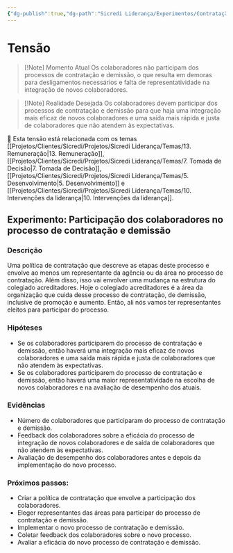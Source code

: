 ```yaml
---
{"dg-publish":true,"dg-path":"Sicredi Liderança/Experimentos/Contratação Participativa.md","permalink":"/Sicredi Liderança/Experimentos/Contratação Participativa/"}
---
```


# Tensão

> [!Note] Momento Atual
Os colaboradores não participam dos processos de contratação e demissão, o que resulta em demoras para desligamentos necessários e falta de representatividade na integração de novos colaboradores.

> [!Note] Realidade Desejada
Os colaboradores devem participar dos processos de contratação e demissão para que haja uma integração mais eficaz de novos colaboradores e uma saída mais rápida e justa de colaboradores que não atendem às expectativas.

🔗 Esta tensão está relacionada com os temas [[Projetos/Clientes/Sicredi/Projetos/Sicredi Liderança/Temas/13. Remuneração\|13. Remuneração]], [[Projetos/Clientes/Sicredi/Projetos/Sicredi Liderança/Temas/7. Tomada de Decisão\|7. Tomada de Decisão]], [[Projetos/Clientes/Sicredi/Projetos/Sicredi Liderança/Temas/5. Desenvolvimento\|5. Desenvolvimento]] e [[Projetos/Clientes/Sicredi/Projetos/Sicredi Liderança/Temas/10. Intervenções da liderança\|10. Intervenções da liderança]].

## Experimento: Participação dos colaboradores no processo de contratação e demissão

### Descrição
Uma política de contratação que descreve as etapas deste processo e envolve ao menos um representante da agência ou da área no processo de contratação. Além disso, isso vai envolver uma mudança na estrutura do colegiado acreditadores.  Hoje o colegiado acreditadores é a área da organização que cuida desse processo de contratação, de demissão, inclusive de promoção e aumento. Então, ali nós vamos ter representantes eleitos para participar do processo.

### Hipóteses
- Se os colaboradores participarem do processo de contratação e demissão, então haverá uma integração mais eficaz de novos colaboradores e uma saída mais rápida e justa de colaboradores que não atendem às expectativas.
- Se os colaboradores participarem do processo de contratação e demissão, então haverá uma maior representatividade na escolha de novos colaboradores e na avaliação de desempenho dos atuais.

### Evidências
- Número de colaboradores que participaram do processo de contratação e demissão.
- Feedback dos colaboradores sobre a eficácia do processo de integração de novos colaboradores e de saída de colaboradores que não atendem às expectativas.
- Avaliação de desempenho dos colaboradores antes e depois da implementação do novo processo.

### Próximos passos:
- Criar a política de contratação que envolve a participação dos colaboradores.
- Eleger representantes das áreas para participar do processo de contratação e demissão.
- Implementar o novo processo de contratação e demissão.
- Coletar feedback dos colaboradores sobre o novo processo.
- Avaliar a eficácia do novo processo de contratação e demissão.


